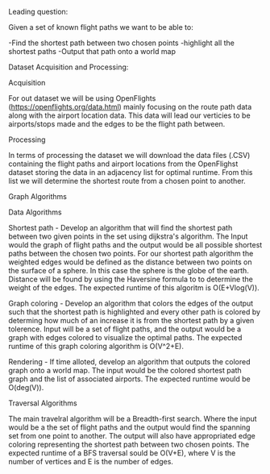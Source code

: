 Leading question:

Given a set of known flight paths we want to be able to:

-Find the shortest path between two chosen points
-highlight all the shortest paths
-Output that path onto a world map

Dataset Acquisition and Processing:

Acquisition

For out dataset we will be using OpenFlights (https://openflights.org/data.html) mainly focusing on the
route path data along with the airport location data. This data will lead our verticies to be
airports/stops made and the edges to be the flight path between.

Processing

In terms of processing the dataset we will download the data files (.CSV) containing the flight paths
and airport locations from the OpenFlighst dataset storing the data in an adjacency list for optimal
runtime. From this list we will determine the shortest route from a chosen point to another.

Graph Algorithms

Data Algorithms

Shortest path - Develop an algorithm that will find the shortest path between two given points in the
set using dijkstra's algorithm. The Input would the graph of flight paths and the output would be all
possible shortest paths between the chosen two points. For our shortest path algorithm the weighted
edges would be defined as the distance between two points on the surface of a sphere. In this case the
sphere is the globe of the earth. Distance will be found by using the Haversine formula to to determine
the weight of the edges. The expected runtime of this algoritm is O(E+Vlog(V)).
        
Graph coloring - Develop an algorithm that colors the edges of the output such that the shortest path is
highlighted and every other path is colored by determing how much of an increase it is from the shortest
path by a given tolerence. Input will be a set of flight paths, and the output would be a graph with
edges colored to visualize the optimal paths. The expected runtime of this graph coloring algorithm is
O(V^2+E).

Rendering - If time alloted, develop an algorithm that outputs the colored graph onto a world map. The
input would be the colored shortest path graph and the list of associated airports. The expected runtime
would be O(deg(V)).

Traversal Algorithms

The main travelral algorithm will be a Breadth-first search. Where the input would be  a the set of flight
paths and the output would find the spanning set from one point to another. The output will also have
appropriated edge coloring representing the shortest path between two chosen points. The expected runtime
of a BFS traversal sould be O(V+E), where V is the number of vertices and E is the number of edges.